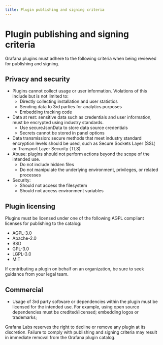 ```yaml
---
title: Plugin publishing and signing criteria
---
```


# Plugin publishing and signing criteria

Grafana plugins must adhere to the following criteria when being reviewed for publishing and signing.

## Privacy and security

- Plugins cannot collect usage or user information. Violations of this include but is not limited to:
  - Directly collecting installation and user statistics
  - Sending data to 3rd parties for analytics purposes
  - Embedding tracking code
- Data at rest: sensitive data such as credentials and user information, must be encrypted using industry standards.
  - Use secureJsonData to store data source credentials
  - Secrets cannot be stored in panel options
- Data transmission: secure methods that meet industry standard encryption levels should be used, such as Secure Sockets Layer (SSL) or Transport Layer Security (TLS)
- Abuse: plugins should not perform actions beyond the scope of the intended use.
  - Do not include hidden files
  - Do not manipulate the underlying environment, privileges, or related processes
- Security:
  - Should not access the filesystem
  - Should not access environment variables

## Plugin licensing

Plugins must be licensed under one of the following AGPL compliant licenses for publishing to the catalog:

- AGPL-3.0
- Apache-2.0
- BSD
- GPL-3.0
- LGPL-3.0
- MIT

If contributing a plugin on behalf on an organization, be sure to seek guidance from your legal team.

## Commercial

- Usage of 3rd party software or dependencies within the plugin must be licensed for the intended use. For example, using open source dependencies must be credited/licensed; embedding logos or trademarks;

Grafana Labs reserves the right to decline or remove any plugin at its discretion. Failure to comply with publishing and signing criteria may result in immediate removal from the Grafana plugin catalog.
